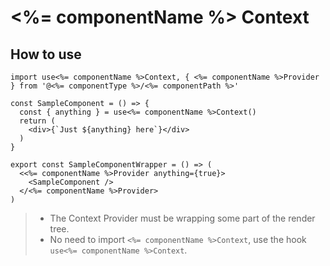 # <%= componentName %> Context

## How to use

```
import use<%= componentName %>Context, { <%= componentName %>Provider } from '@<%= componentType %>/<%= componentPath %>'

const SampleComponent = () => {
  const { anything } = use<%= componentName %>Context()
  return (
    <div>{`Just ${anything} here`}</div>
  )
}

export const SampleComponentWrapper = () => (
  <<%= componentName %>Provider anything={true}>
    <SampleComponent />
  </<%= componentName %>Provider>
)
```

> - The Context Provider must be wrapping some part of the render tree.
> - No need to import `<%= componentName %>Context`, use the hook `use<%= componentName %>Context`.
